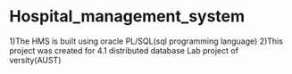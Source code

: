 # Hospital_management_system
1)The HMS is built using oracle PL/SQL(sql programming language)
2)This project was created for 4.1 distributed database Lab project of versity(AUST)
